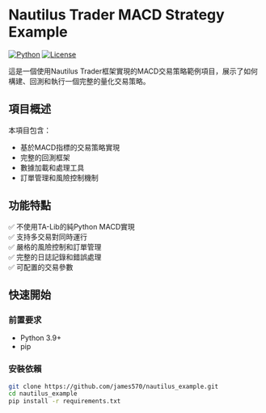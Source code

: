 # Nautilus Trader MACD Strategy Example

[![Python](https://img.shields.io/badge/Python-3.9+-blue.svg)](https://www.python.org/downloads/)
[![License](https://img.shields.io/badge/License-MIT-green.svg)](https://opensource.org/licenses/MIT)

這是一個使用Nautilus Trader框架實現的MACD交易策略範例項目，展示了如何構建、回測和執行一個完整的量化交易策略。

## 項目概述

本項目包含：
- 基於MACD指標的交易策略實現
- 完整的回測框架
- 數據加載和處理工具
- 訂單管理和風險控制機制

## 功能特點

✅ 不使用TA-Lib的純Python MACD實現  
✅ 支持多交易對同時運行  
✅ 嚴格的風險控制和訂單管理  
✅ 完整的日誌記錄和錯誤處理  
✅ 可配置的交易參數  

## 快速開始

### 前置要求

- Python 3.9+
- pip

### 安裝依賴

```bash
git clone https://github.com/james570/nautilus_example.git
cd nautilus_example
pip install -r requirements.txt
